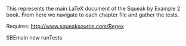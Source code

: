 This represents the main LaTeX document of the Squeak by Example 2 book. From here we navigate to each chapter file and gather the tests.

Requires: http://www.squeaksource.com/Regex

SBEmain new runTests